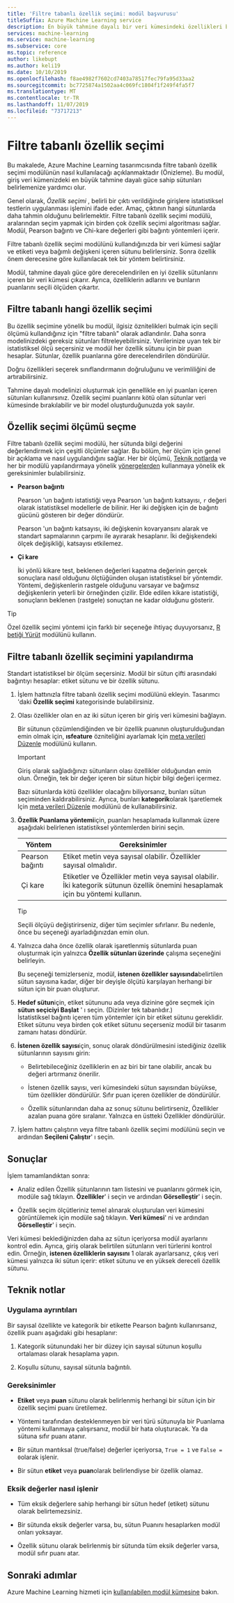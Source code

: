 ```yaml
---
title: 'Filtre tabanlı özellik seçimi: modül başvurusu'
titleSuffix: Azure Machine Learning service
description: En büyük tahmine dayalı bir veri kümesindeki özellikleri belirlemek için Azure Machine Learning hizmetinde filtre tabanlı özellik seçimi modülünü nasıl kullanacağınızı öğrenin.
services: machine-learning
ms.service: machine-learning
ms.subservice: core
ms.topic: reference
author: likebupt
ms.author: keli19
ms.date: 10/10/2019
ms.openlocfilehash: f8ae4982f7602cd7403a78517fec79fa95d33aa2
ms.sourcegitcommit: bc7725874a1502aa4c069fc1804f1f249f4fa5f7
ms.translationtype: MT
ms.contentlocale: tr-TR
ms.lasthandoff: 11/07/2019
ms.locfileid: "73717213"
---
```

# <a name="filter-based-feature-selection"></a>Filtre tabanlı özellik seçimi

Bu makalede, Azure Machine Learning tasarımcısında filtre tabanlı özellik seçimi modülünün nasıl kullanılacağı açıklanmaktadır (Önizleme). Bu modül, giriş veri kümenizdeki en büyük tahmine dayalı güce sahip sütunları belirlemenize yardımcı olur. 

Genel olarak, *Özellik seçimi* , belirli bir çıktı verildiğinde girişlere istatistiksel testlerin uygulanması işlemini ifade eder. Amaç, çıktının hangi sütunlarda daha tahmin olduğunu belirlemektir. Filtre tabanlı özellik seçimi modülü, aralarından seçim yapmak için birden çok özellik seçimi algoritması sağlar. Modül, Pearson bağıntı ve Chi-kare değerleri gibi bağıntı yöntemleri içerir. 

Filtre tabanlı özellik seçimi modülünü kullandığınızda bir veri kümesi sağlar ve etiketi veya bağımlı değişkeni içeren sütunu belirlersiniz. Sonra özellik önem derecesine göre kullanılacak tek bir yöntem belirtirsiniz.

Modül, tahmine dayalı güce göre derecelendirilen en iyi özellik sütunlarını içeren bir veri kümesi çıkarır. Ayrıca, özelliklerin adlarını ve bunların puanlarını seçili ölçüden çıkartır.  

## <a name="what-filter-based-feature-selection-is"></a>Filtre tabanlı hangi özellik seçimi  

Bu özellik seçimine yönelik bu modül, ilgisiz öznitelikleri bulmak için seçili ölçümü kullandığınız için "filtre tabanlı" olarak adlandırılır. Daha sonra modelinizdeki gereksiz sütunları filtreleyebilirsiniz. Verilerinize uyan tek bir istatistiksel ölçü seçersiniz ve modül her özellik sütunu için bir puan hesaplar. Sütunlar, özellik puanlarına göre derecelendirilen döndürülür. 

Doğru özellikleri seçerek sınıflandırmanın doğruluğunu ve verimliliğini de artırabilirsiniz. 

Tahmine dayalı modelinizi oluşturmak için genellikle en iyi puanları içeren sütunları kullanırsınız. Özellik seçimi puanlarını kötü olan sütunlar veri kümesinde bırakılabilir ve bir model oluşturduğunuzda yok sayılır.  

## <a name="how-to-choose-a-feature-selection-metric"></a>Özellik seçimi ölçümü seçme

Filtre tabanlı özellik seçimi modülü, her sütunda bilgi değerini değerlendirmek için çeşitli ölçümler sağlar. Bu bölüm, her ölçüm için genel bir açıklama ve nasıl uygulandığını sağlar. Her bir ölçümü, [Teknik notlarda](#technical-notes) ve her bir modülü yapılandırmaya yönelik [yönergelerden](#how-to-configure-filter-based-feature-selection) kullanmaya yönelik ek gereksinimler bulabilirsiniz.

-   **Pearson bağıntı**  

    Pearson 'un bağıntı istatistiği veya Pearson 'un bağıntı katsayısı, `r` değeri olarak istatistiksel modellerle de bilinir. Her iki değişken için de bağıntı gücünü gösteren bir değer döndürür.

    Pearson 'un bağıntı katsayısı, iki değişkenin kovaryansını alarak ve standart sapmalarının çarpımı ile ayırarak hesaplanır. İki değişkendeki ölçek değişikliği, katsayısı etkilemez.  

-   **Çi kare**  

    İki yönlü kikare test, beklenen değerleri kapatma değerinin gerçek sonuçlara nasıl olduğunu ölçtüğünden oluşan istatistiksel bir yöntemdir. Yöntemi, değişkenlerin rastgele olduğunu varsayar ve bağımsız değişkenlerin yeterli bir örneğinden çizilir. Elde edilen kikare istatistiği, sonuçların beklenen (rastgele) sonuçtan ne kadar olduğunu gösterir.  


> [!TIP]
> Özel özellik seçimi yöntemi için farklı bir seçeneğe ihtiyaç duyuyorsanız, [R betiği Yürüt](execute-r-script.md) modülünü kullanın. 

## <a name="how-to-configure-filter-based-feature-selection"></a>Filtre tabanlı özellik seçimini yapılandırma

Standart istatistiksel bir ölçüm seçersiniz. Modül bir sütun çifti arasındaki bağıntıyı hesaplar: etiket sütunu ve bir özellik sütunu.

1.  İşlem hattınızla filtre tabanlı özellik seçimi modülünü ekleyin. Tasarımcı 'daki **Özellik seçimi** kategorisinde bulabilirsiniz.

2. Olası özellikler olan en az iki sütun içeren bir giriş veri kümesini bağlayın.  

    Bir sütunun çözümlendiğinden ve bir özellik puanının oluşturulduğundan emin olmak için, **ısfeature** özniteliğini ayarlamak Için [meta verileri Düzenle](edit-metadata.md) modülünü kullanın. 

    > [!IMPORTANT]
    > Giriş olarak sağladığınızı sütunların olası özellikler olduğundan emin olun. Örneğin, tek bir değer içeren bir sütun hiçbir bilgi değeri içermez.
    >
    > Bazı sütunlarda kötü özellikler olacağını biliyorsanız, bunları sütun seçiminden kaldırabilirsiniz. Ayrıca, bunları **kategorik**olarak Işaretlemek Için [meta verileri Düzenle](edit-metadata.md) modülünü de kullanabilirsiniz. 
3.  **Özellik Puanlama yöntemi**için, puanları hesaplamada kullanmak üzere aşağıdaki belirlenen istatistiksel yöntemlerden birini seçin.  

    | Yöntem              | Gereksinimler                             |
    | ------------------- | ---------------------------------------- |
    | Pearson bağıntı | Etiket metin veya sayısal olabilir. Özellikler sayısal olmalıdır. |
    Çi kare| Etiketler ve Özellikler metin veya sayısal olabilir. İki kategorik sütunun özellik önemini hesaplamak için bu yöntemi kullanın.|

    > [!TIP]
    > Seçili ölçüyü değiştirirseniz, diğer tüm seçimler sıfırlanır. Bu nedenle, önce bu seçeneği ayarladığınızdan emin olun.
4.  Yalnızca daha önce özellik olarak işaretlenmiş sütunlarda puan oluşturmak için yalnızca **Özellik sütunları üzerinde** çalışma seçeneğini belirleyin. 

    Bu seçeneği temizlerseniz, modül, **istenen özellikler sayısında**belirtilen sütun sayısına kadar, diğer bir deyişle ölçütü karşılayan herhangi bir sütun için bir puan oluşturur.  

5.  **Hedef sütun**için, etiket sütununu ada veya dizinine göre seçmek için **sütun seçiciyi Başlat** ' ı seçin. (Dizinler tek tabanlıdır.)  
    İstatistiksel bağıntı içeren tüm yöntemler için bir etiket sütunu gereklidir. Etiket sütunu veya birden çok etiket sütunu seçerseniz modül bir tasarım zamanı hatası döndürür. 

6.  **İstenen özellik sayısı**için, sonuç olarak döndürülmesini istediğiniz özellik sütunlarının sayısını girin:  

    - Belirtebileceğiniz özelliklerin en az biri bir tane olabilir, ancak bu değeri artırmanız önerilir.  

    - İstenen özellik sayısı, veri kümesindeki sütun sayısından büyükse, tüm özellikler döndürülür. Sıfır puan içeren özellikler de döndürülür.  

    - Özellik sütunlarından daha az sonuç sütunu belirtirseniz, Özellikler azalan puana göre sıralanır. Yalnızca en üstteki Özellikler döndürülür. 

7.  İşlem hattını çalıştırın veya filtre tabanlı özellik seçimi modülünü seçin ve ardından **Seçileni Çalıştır**' ı seçin.


## <a name="results"></a>Sonuçlar

İşlem tamamlandıktan sonra:

+ Analiz edilen Özellik sütunlarının tam listesini ve puanlarını görmek için, modüle sağ tıklayın. **Özellikler**' i seçin ve ardından **Görselleştir**' i seçin.  

+ Özellik seçim ölçütleriniz temel alınarak oluşturulan veri kümesini görüntülemek için modüle sağ tıklayın. **Veri kümesi**' ni ve ardından **Görselleştir**' i seçin. 

Veri kümesi beklediğinizden daha az sütun içeriyorsa modül ayarlarını kontrol edin. Ayrıca, giriş olarak belirtilen sütunların veri türlerini kontrol edin. Örneğin, **istenen özelliklerin sayısını** 1 olarak ayarlarsanız, çıkış veri kümesi yalnızca iki sütun içerir: etiket sütunu ve en yüksek dereceli özellik sütunu.


##  <a name="technical-notes"></a>Teknik notlar  

### <a name="implementation-details"></a>Uygulama ayrıntıları

Bir sayısal özellikte ve kategorik bir etikette Pearson bağıntı kullanırsanız, özellik puanı aşağıdaki gibi hesaplanır:  

1.  Kategorik sütunundaki her bir düzey için sayısal sütunun koşullu ortalaması olarak hesaplama yapın.  

2.  Koşullu sütunu, sayısal sütunla bağıntılı.  

### <a name="requirements"></a>Gereksinimler  

-   **Etiket** veya **puan** sütunu olarak belirlenmiş herhangi bir sütun için bir özellik seçimi puanı üretilemez.  

-   Yöntemi tarafından desteklenmeyen bir veri türü sütunuyla bir Puanlama yöntemi kullanmaya çalışırsanız, modül bir hata oluşturacak. Ya da sütuna sıfır puanı atanır.  

-   Bir sütun mantıksal (true/false) değerler içeriyorsa, `True = 1` ve `False = 0`olarak işlenir.  

-   Bir sütun **etiket** veya **puan**olarak belirlendiyse bir özellik olamaz.  

### <a name="how-missing-values-are-handled"></a>Eksik değerler nasıl işlenir  

-   Tüm eksik değerlere sahip herhangi bir sütun hedef (etiket) sütunu olarak belirtemezsiniz.  

-   Bir sütunda eksik değerler varsa, bu, sütun Puanını hesaplarken modül onları yoksayar.  

-   Özellik sütunu olarak belirlenmiş bir sütunda tüm eksik değerler varsa, modül sıfır puanı atar.   


## <a name="next-steps"></a>Sonraki adımlar

Azure Machine Learning hizmeti için [kullanılabilen modül kümesine](module-reference.md) bakın. 

